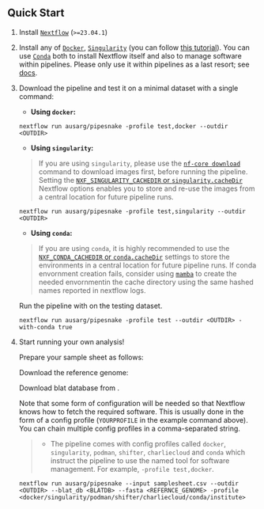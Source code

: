 ## Quick Start

1. Install [`Nextflow`](https://www.nextflow.io/docs/latest/getstarted.html#installation) (`>=23.04.1`)

2. Install any of [`Docker`](https://docs.docker.com/engine/installation/), [`Singularity`](https://www.sylabs.io/guides/3.0/user-guide/) (you can follow [this tutorial](https://singularity-tutorial.github.io/01-installation/)). You can use [`Conda`](https://conda.io/miniconda.html) both to install Nextflow itself and also to manage software within pipelines. Please only use it within pipelines as a last resort; see [docs](https://nf-co.re/usage/configuration#basic-configuration-profiles).

3. Download the pipeline and test it on a minimal dataset with a single command:

   + **Using `docker`:** 
   
   ```console
   nextflow run ausarg/pipesnake -profile test,docker --outdir <OUTDIR>
   ```
   
   + **Using `singularity`:** 
   
   > If you are using `singularity`, please use the [`nf-core download`](https://nf-co.re/tools/#downloading-pipelines-for-offline-use) command to download images first, before running the pipeline. Setting the [`NXF_SINGULARITY_CACHEDIR` or `singularity.cacheDir`](https://www.nextflow.io/docs/latest/singularity.html?#singularity-docker-hub) Nextflow options enables you to store and re-use the images from a central location for future pipeline runs.
   
   ```console
   nextflow run ausarg/pipesnake -profile test,singularity --outdir <OUTDIR>
   ```

   + **Using `conda`:** 
   
   > If you are using `conda`, it is highly recommended to use the [`NXF_CONDA_CACHEDIR` or `conda.cacheDir`](https://www.nextflow.io/docs/latest/conda.html) settings to store the environments in a central location for future pipeline runs. If conda envornment creation fails, consider using [`mamba`](https://mamba.readthedocs.io/en/latest/user_guide/mamba.html) to create the needed envornmentin the cache directory using the same hashed names reported in nextflow logs.

   Run the pipeline with on the testing dataset.  
   
   ```console
   nextflow run ausarg/pipesnake -profile test --outdir <OUTDIR> -with-conda true
   ```  

4. Start running your own analysis!

   Prepare your sample sheet as follows:

   Download the reference genome:

   Download blat database from .

   

   Note that some form of configuration will be needed so that Nextflow knows how to fetch the required software. This is usually done in the form of a config profile (`YOURPROFILE` in the example command above). You can chain multiple config profiles in a comma-separated string.

   > - The pipeline comes with config profiles called `docker`, `singularity`, `podman`, `shifter`, `charliecloud` and `conda` which instruct the pipeline to use the named tool for software management. For example, `-profile test,docker`.
   

   
   ```console
   nextflow run ausarg/pipesnake --input samplesheet.csv --outdir <OUTDIR> --blat_db <BLATDB> --fasta <REFERNCE_GENOME> -profile <docker/singularity/podman/shifter/charliecloud/conda/institute>
   ```
